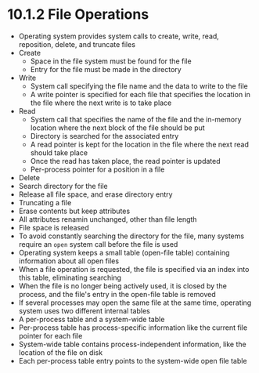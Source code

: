 # 10.1.2 File Operations

* Operating system provides system calls to create, write, read, reposition, delete, and truncate files
* Create
  * Space in the file system must be found for the file
  * Entry for the file must be made in the directory
* Write
  * System call specifying the file name and the data to write to the file
  * A write pointer is specified for each file that specifies the location in the file where the next write is to take place
* Read
  * System call that specifies the name of the file and the in-memory location where the next block of the file should be put
  * Directory is searched for the associated entry
  * A read pointer is kept for the location in the file where the next read should take place
  * Once the read has taken place, the read pointer is updated
  * Per-process pointer for a position in a file
* Delete
 * Search directory for the file
 * Release all file space, and erase directory entry
* Truncating a file
 * Erase contents but keep attributes
 * All attributes renamin unchanged, other than file length
 * File space is released
* To avoid constantly searching the directory for the file, many systems require an `open` system call before the file is used
 * Operating system keeps a small table (open-file table) containing information about all open files
 * When a file operation is requested, the file is specified via an index into this table, eliminating searching
 * When the file is no longer being actively used, it is closed by the process, and the file's entry in the open-file table is removed
* If several processes may open the same file at the same time, operating system uses two different internal tables
 * A per-process table and a system-wide table
 * Per-process table has process-specific information like the current file pointer for each file
 * System-wide table contains process-independent information, like the location of the file on disk
 * Each per-process table entry points to the system-wide open file table
